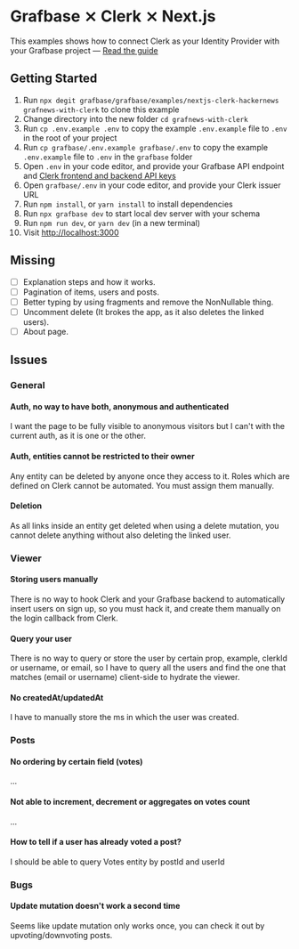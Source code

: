 # Grafbase ⨯ Clerk ⨯ Next.js

This examples shows how to connect Clerk as your Identity Provider with your Grafbase project &mdash; [Read the guide](https://grafbase.com/guides/using-clerk-as-your-identity-provider-with-grafbase)

## Getting Started

1. Run `npx degit grafbase/grafbase/examples/nextjs-clerk-hackernews grafnews-with-clerk` to clone this example
2. Change directory into the new folder `cd grafnews-with-clerk`
3. Run `cp .env.example .env` to copy the example `.env.example` file to `.env` in the root of your project
4. Run `cp grafbase/.env.example grafbase/.env` to copy the example `.env.example` file to `.env` in the `grafbase` folder
5. Open `.env` in your code editor, and provide your Grafbase API endpoint and [Clerk frontend and backend API keys](https://dashboard.clerk.dev/last-active?path=api-keys)
6. Open `grafbase/.env` in your code editor, and provide your Clerk issuer URL
7. Run `npm install`, or `yarn install` to install dependencies
8. Run `npx grafbase dev` to start local dev server with your schema
9. Run `npm run dev`, or `yarn dev` (in a new terminal)
10. Visit [http://localhost:3000](http://localhost:3000)

## Missing
-[ ] Explanation steps and how it works.
-[ ] Pagination of items, users and posts.
-[ ] Better typing by using fragments and remove the NonNullable thing.
-[ ] Uncomment delete (It brokes the app, as it also deletes the linked users).
-[ ] About page.

## Issues

### General

#### Auth, no way to have both, anonymous and authenticated

I want the page to be fully visible to anonymous visitors but I can't with the current auth, as it is one or the other.


#### Auth, entities cannot be restricted to their owner

Any entity can be deleted by anyone once they access to it. Roles which are defined on Clerk cannot be automated. You must
assign them manually.

#### Deletion

As all links inside an entity get deleted when using a delete mutation, you cannot delete anything without also deleting the linked user.

### Viewer

#### Storing users manually

There is no way to hook Clerk and your Grafbase backend to automatically insert users on sign up, so you must hack it, and
create them manually on the login callback from Clerk.

#### Query your user

There is no way to query or store the user by certain prop, example, clerkId or username, or email, so I have to query
all the users and find the one that matches (email or username) client-side to hydrate the viewer.

#### No createdAt/updatedAt

I have to manually store the ms in which the user was created.

### Posts

#### No ordering by certain field (votes)
...

#### Not able to increment, decrement or aggregates on votes count
...

#### How to tell if a user has already voted a post?

I should be able to query Votes entity by postId and userId

### Bugs

#### Update mutation doesn't work a second time

Seems like update mutation only works once, you can check it out by upvoting/downvoting posts.